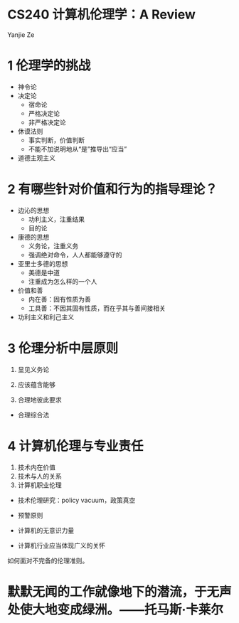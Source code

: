 # CS240 计算机伦理学：A Review

Yanjie Ze

# 1 伦理学的挑战

- 神令论
- 决定论
  - 宿命论
  - 严格决定论
  - 非严格决定论
- 休谟法则
  - 事实判断，价值判断
  - 不能不加说明地从“是”推导出“应当”
- 道德主观主义

# 2 有哪些针对价值和行为的指导理论？

- 边沁的思想
  - 功利主义，注重结果
  - 目的论
- 康德的思想
  - 义务论，注重义务
  - 强调绝对命令，人人都能够遵守的
- 亚里士多德的思想
  - 美德是中道
  - 注重成为怎么样的一个人
- 价值和善
  - 内在善：固有性质为善
  - 工具善：不因其固有性质，而在乎其与善间接相关
- 功利主义和利己主义

# 3 伦理分析中层原则 

1. 显见义务论

2. 应该蕴含能够
3. 合理地彼此要求

- 合理综合法

# 4 计算机伦理与专业责任

1. 技术内在价值
2. 技术与人的关系
3. 计算机职业伦理



- 技术伦理研究：policy vacuum，政策真空

- 预警原则
- 计算机的无意识力量
- 计算机行业应当体现广义的关怀



如何面对不完备的伦理准则。



# 默默无闻的工作就像地下的潜流，于无声处使大地变成绿洲。——托马斯·卡莱尔





